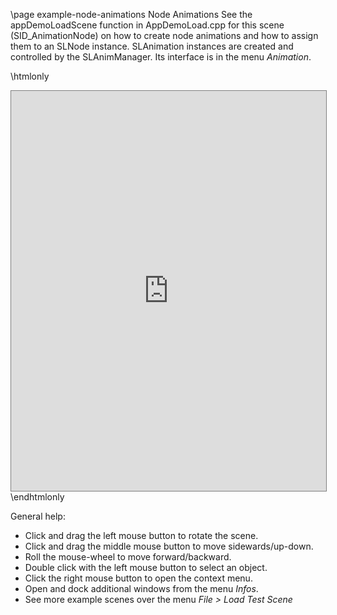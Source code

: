 \page example-node-animations Node Animations
See the appDemoLoadScene function in AppDemoLoad.cpp for this scene (SID_AnimationNode) 
on how to create node animations and how to assign them to an SLNode instance.
SLAnimation instances are created and controlled by the SLAnimManager. 
Its interface is in the menu *Animation*.

\htmlonly
<iframe src="https://pallas.ti.bfh.ch/slproject?scene=49" width="100%" height="640" tabindex="0" style="border: 1px solid gray"></iframe>
\endhtmlonly

General help:
<ul>
  <li>Click and drag the left mouse button to rotate the scene.</li>
  <li>Click and drag the middle mouse button to move sidewards/up-down.</li>
  <li>Roll the mouse-wheel to move forward/backward.</li>
  <li>Double click with the left mouse button to select an object.</li>
  <li>Click the right mouse button to open the context menu.</li>
  <li>Open and dock additional windows from the menu <em>Infos</em>.</li>
  <li>See more example scenes over the menu <em>File > Load Test Scene</em></li>
</ul>